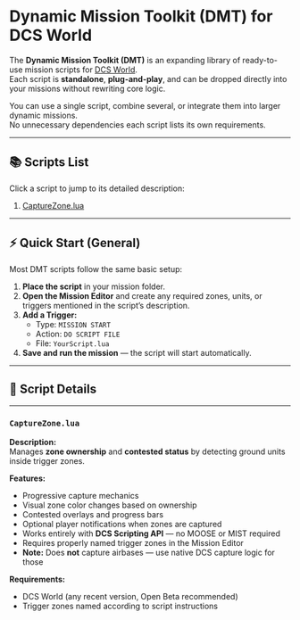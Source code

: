 # Dynamic Mission Toolkit (DMT) for DCS World

The **Dynamic Mission Toolkit (DMT)** is an expanding library of ready-to-use mission scripts for [DCS World](https://www.digitalcombatsimulator.com/).  
Each script is **standalone**, **plug-and-play**, and can be dropped directly into your missions without rewriting core logic.  

You can use a single script, combine several, or integrate them into larger dynamic missions.  
No unnecessary dependencies each script lists its own requirements.

---

## 📚 Scripts List

Click a script to jump to its detailed description:

1. [CaptureZone.lua](#capturezonelua)

---

## ⚡ Quick Start (General)

Most DMT scripts follow the same basic setup:

1. **Place the script** in your mission folder.
2. **Open the Mission Editor** and create any required zones, units, or triggers mentioned in the script’s description.
3. **Add a Trigger:**
   - Type: `MISSION START`
   - Action: `DO SCRIPT FILE`
   - File: `YourScript.lua`
4. **Save and run the mission** — the script will start automatically.

---

## 📜 Script Details

---

### `CaptureZone.lua`

**Description:**  
Manages **zone ownership** and **contested status** by detecting ground units inside trigger zones.  

**Features:**
- Progressive capture mechanics
- Visual zone color changes based on ownership
- Contested overlays and progress bars
- Optional player notifications when zones are captured
- Works entirely with **DCS Scripting API** — no MOOSE or MIST required
- Requires properly named trigger zones in the Mission Editor
- **Note:** Does **not** capture airbases — use native DCS capture logic for those

**Requirements:**
- DCS World (any recent version, Open Beta recommended)
- Trigger zones named according to script instructions
